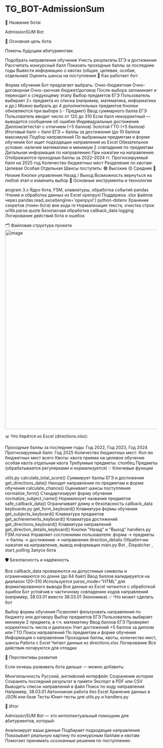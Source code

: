 # TG_BOT-AdmissionSum
🤖 Название ботаi

AdmissionSUM Bot

📌 Основная цель бота:

Помочь будущим абитуриентам:

Подобрать направления обучения Учесть результаты ЕГЭ и достижения Рассчитать конкурсный балл Показать проходные баллы за последние годы Вывести информацию о квотах (общие, целевая, особая, отдельная) Оценить шансы на поступление 🧠 Как работает бот:

Форма обучения Бот предлагает выбрать: Очно-бюджетная Очно-договорная Очно-заочная бюджет/договор После выбора запоминает и переходит к следующему этапу Выбор предметов ЕГЭ Пользователь выбирает 2+ предмета из списка (например, математика, информатика и др.) Можно выбрать до 4 дополнительных предметов Кнопки обновляются при выборе (✅ Предмет) Ввод суммарного балла ЕГЭ Пользователь вводит число от 120 до 310 Если балл некорректный — выводится сообщение об ошибке Индивидуальные достижения Диплом/аттестат с отличием (+5 баллов) Золотой ГТО (+5 баллов) Итоговый балл = балл ЕГЭ + баллы за достижения (до 10 баллов максимум) Подбор направлений По выбранным предметам и форме обучения бот ищет подходящие направления из Excel Обязательное условие: наличие математики и минимум 2 совпадения по предметам Детальная информация по направлению При нажатии на направление: Отображаются проходные баллы за 2022–2024 гг. Прогнозируемый балл на 2025 год Количество бюджетных мест Разделение по квотам: Целевая Особая Отдельная Шансы поступить: 🟢 Высокие 🟡 Средние 🔴 Низкие Кнопки управления Назад / Выход Возможность вернуться на любой этап и изменить выбор 🔧 Основные инструменты и технологии

aiogram 3.x Ядро бота, FSM, клавиатуры, обработка событий pandas Чтение и обработка данных из Excel openpyxl Поддержка .xlsx файлов через pandas.read_excel(engine='openpyxl') python-dotenv Хранение секретов (токен бота) вне кода re Нормализация текста, очистка строк urllib.parse.quote Безопасная обработка callback_data logging Логирование действий бота и ошибок

🗂 Файловая структура проекта
<img width="1896" height="656" alt="image" src="https://github.com/user-attachments/assets/328d9c2f-d626-4306-88fe-731c5a43d90c" />


📊 Что берётся из Excel (directions.xlsx):

Проходные баллы за последние годы: Год 2022, Год 2023, Год 2024 Прогнозируемый балл: Год 2025 Количество бюджетных мест: Кол-во бюджетных мест всего Квоты: квота приема на целевое обучение особая квота отдельная квота Требуемые предметы: столбец Предметы (обрабатывается регулярками и нормализуется) 💡 Ключевые функции

utils.py calculate_total_score() Суммирует баллы ЕГЭ и достижения get_directions_data() Находит направления по предметам и форме обучения calculate_chance() Оценивает шансы поступления normalize_form() Стандартизирует форму обучения normalize_subject_name() Нормализует названия предметов safe_callback_data() Ограничивает длину и безопасность callback_data keyboards.py get_form_keyboard() Клавиатура формы обучения get_subjects_keyboard() Клавиатура предметов get_achievements_keyboard() Клавиатура достижений get_directions_keyboard() Клавиатура направлений get_direction_details_keyboard() Кнопки "Назад" и "Выход" handlers.py FSM логика Управляет состояниями пользователя: форма → предметы → баллы → достижения → направления direction_details Обработчик нажатия на направление, вывод информации main.py Bot , Dispatcher , start_polling Запуск бота

🛡️ Безопасность и надёжность

Все callback_data проверяются на допустимые символы и ограничиваются по длине (до 64 байт) Ввод баллов валидируется на диапазон 120–310 Используется parse_mode="HTML" для форматированного вывода Все данные из Excel читаются с обработкой ошибок Бот устойчив к частичному совпадению кодов направлений (например, 38.03.01 вместо 38.03.01 Экономика) ✅ Что может сделать бот

Выбор формы обучения Позволяет фильтровать направления по бюджету или договору Выбор предметов ЕГЭ Пользователь выбирает минимум 2 предмета, в т.ч. математику Ввод баллов ЕГЭ Проверяет корректность числа и диапазон Учет достижений +5 баллов за диплом или ГТО Поиск направлений По предметам и форме обучения Информация о направлении Проходные баллы, квоты, количество мест, шансы Работа с Excel Читает данные из directions.xlsx Логирование Все действия логируются для отладки

🚀 Перспективы развития

Если хочешь развивать бота дальше — можно добавить:

Многоязычность Русский, английский интерфейс Сохранение истории Сохранять последний результат в памяти Экспорт в PDF или CSV Выводить список направлений в файл Поиск по коду направления Например, 38.03.01 Автономная работа без Excel Хранение данных в JSON или базе Тесты Юнит-тесты для utils.py и handlers.py

🎯 Итог

AdmissionSUM Bot — это интеллектуальный помощник для абитуриентов, который:

Анализирует ваши данные Подбирает подходящие направления Показывает реальную картину по конкурсным баллам и квотам Помогает принимать осознанные решения по поступлению
